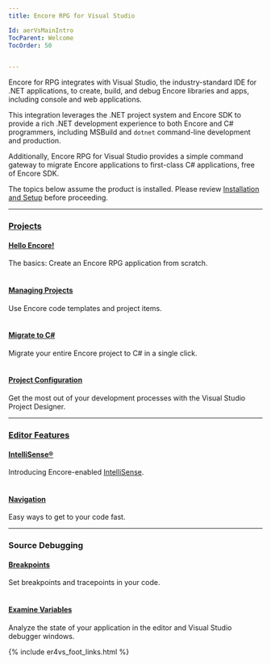 ```yaml
---
title: Encore RPG for Visual Studio

Id: aerVsMainIntro
TocParent: Welcome
TocOrder: 50


---
```



Encore for RPG integrates with Visual Studio, the industry-standard IDE for .NET applications, to create, build, and debug Encore libraries and apps, including console and web applications.

This integration leverages the .NET project system and Encore SDK to provide a rich .NET development experience to both Encore and C# programmers, including MSBuild and `dotnet` command-line development and production.

Additionally, Encore RPG for Visual Studio provides a simple command gateway to migrate Encore applications to first-class C# applications, free of Encore SDK.

The topics below assume the product is installed.  Please review [Installation and Setup](ecrInstallationandsetup) before proceeding.

---
### [Projects](ecr-vs/projects/Projects.html)

#### [Hello Encore!](ecr-vs/projects/HelloWorld.html)
The basics: Create an Encore RPG application from scratch.
<br/><br/>
#### [Managing Projects](ecr-vs/projects/AddNewItem.html)
Use Encore code templates and project items.
<br/><br/>
#### [Migrate to C#](ecr-vs/projects/GenCSharp.html)
Migrate your entire Encore project to C# in a single click.
<br/><br/>
#### [Project Configuration](ecr-vs/projects/Config.html)
Get the most out of your development processes with the Visual Studio Project Designer.

---
### [Editor Features](editor/EditorIntro.html)

#### [IntelliSense®](editor/SourceEditing.html)
Introducing Encore-enabled [IntelliSense](https://learn.microsoft.com/en-us/visualstudio/ide/using-intellisense).
<br/><br/>
#### [Navigation](editor/SourceNav.html)
Easy ways to get to your code fast.

---
### Source Debugging

#### [Breakpoints](debugging/DebugBreakpoints.html)
Set breakpoints and tracepoints in your code.
<br/><br/>
#### [Examine Variables](debugging/DebugInspect.html)
Analyze the state of your application in the editor and Visual Studio debugger windows.

{% include er4vs_foot_links.html %}
